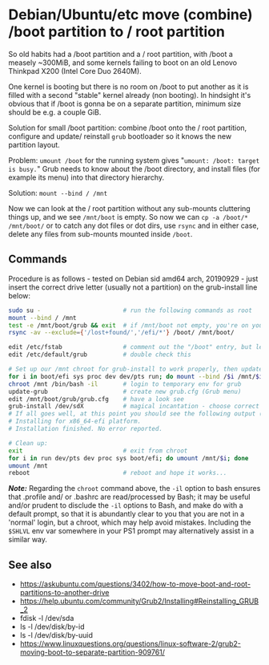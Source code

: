 # Debian/Ubuntu/etc move (combine) /boot partition to / root partition

So old habits had a /boot partition and a / root partition, with /boot a measely ~300MiB, and
some kernels failing to boot on an old Lenovo Thinkpad X200 (Intel Core Duo 2640M).

One kernel is booting but there is no room on /boot to put another as it is filled with a second
"stable" kernel already (non booting). In hindsight it's obvious that if /boot is gonna be on a
separate partition, minimum size should be e.g. a couple GiB.

Solution for small /boot partition: combine /boot onto the / root partition, configure and
update/ reinstall `grub` bootloader so it knows the new partition layout.

Problem: `umount /boot` for the running system gives "`umount: /boot: target is busy.`"
Grub needs to know about the /boot directory, and install files (for example its menu) into that
directory hierarchy.

Solution: `mount --bind / /mnt`

Now we can look at the / root partition without any sub-mounts cluttering things up, and we see
`/mnt/boot` is empty.  So now we can `cp -a /boot/* /mnt/boot/` or to catch any dot files or dot
dirs, use `rsync` and in either case, delete any files from sub-mounts mounted inside `/boot`.

## Commands

Procedure is as follows - tested on Debian sid amd64 arch, 20190929 - just insert the
correct drive letter (usually not a partition) on the grub-install line below:

```sh
sudo su -                       # run the following commands as root
mount --bind / /mnt
test -e /mnt/boot/grub && exit  # if /mnt/boot not empty, you're on your own :)
rsync -av --exclude={'/lost+found/','/efi/*'} /boot/ /mnt/boot/

edit /etc/fstab                 # comment out the "/boot" entry, but leave /boot/efi as is
edit /etc/default/grub          # double check this

# Set up our /mnt chroot for grub-install to work properly, then update-grub + grub-install:
for i in boot/efi sys proc dev dev/pts run; do mount --bind /$i /mnt/$i; done
chroot /mnt /bin/bash -il       # login to temporary env for grub
update-grub                     # create new grub.cfg (Grub menu)
edit /mnt/boot/grub/grub.cfg    # have a look see
grub-install /dev/sdX           # magical incantation - choose correct drive here (usually 'sda')
# If all goes well, at this point you should see the following output (without "#"):
# Installing for x86_64-efi platform.
# Installation finished. No error reported.

# Clean up:
exit                            # exit from chroot
for i in run dev/pts dev proc sys boot/efi; do umount /mnt/$i; done
umount /mnt
reboot                          # reboot and hope it works...
```

**_Note:_** Regarding the `chroot` command above, the `-il` option to bash ensures that .profile
and/ or .bashrc are read/processed by Bash; it may be useful and/or prudent to disclude the
`-il` options to Bash, and make do with a default prompt, so that it is abundantly clear to you
that you are not in a 'normal' login, but a chroot, which may help avoid mistakes.
Including the `$SHLVL` env var somewhere in your PS1 prompt may alternatively assist in a
similar way.

## See also
 - https://askubuntu.com/questions/3402/how-to-move-boot-and-root-partitions-to-another-drive
 - https://help.ubuntu.com/community/Grub2/Installing#Reinstalling_GRUB_2
 - fdisk -l /dev/sda
 - ls -l /dev/disk/by-id
 - ls -l /dev/disk/by-uuid
 - https://www.linuxquestions.org/questions/linux-software-2/grub2-moving-boot-to-separate-partition-909761/
